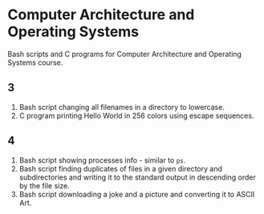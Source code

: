 # Computer Architecture and Operating Systems
Bash scripts and C programs for Computer Architecture and Operating Systems course.

## 3
1. Bash script changing all filenames in a directory to lowercase.
2. C program printing Hello World in 256 colors using escape sequences.

## 4
1. Bash script showing processes info - similar to ``` ps ```.
2. Bash script finding duplicates of files in a given directory and subdirectories and writing it to the standard output in descending order by the file size.
3. Bash script downloading a joke and a picture and converting it to ASCII Art.
